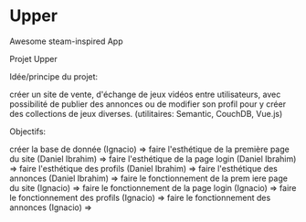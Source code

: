 # Upper
Awesome steam-inspired App


Projet Upper

Idée/principe du projet:

créer un site de vente, d'échange de jeux vidéos entre utilisateurs, avec possibilité de publier des annonces ou de modifier son profil pour y créer des collections de jeux diverses. (utilitaires: Semantic, CouchDB, Vue.js)

Objectifs:

créer la base de donnée (Ignacio) => 
faire l'esthétique de la première page du site (Daniel Ibrahim) =>
faire l'esthétique de la page login (Daniel Ibrahim) =>
faire l'esthétique des profils (Daniel Ibrahim) =>
faire l'esthétique des annonces (Daniel Ibrahim) =>
faire le fonctionnement de la prem iere page du site (Ignacio) =>
faire le fonctionnement de la page login (Ignacio) =>
faire le fonctionnement des profils (Ignacio) =>
faire le fonctionnement des annonces (Ignacio) =>

